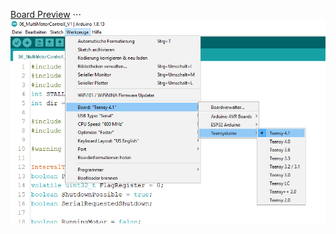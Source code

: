
[Board Preview](https://github.com/AMPrO-3D/Roboterarm/blob/main/Elektronik/MainBoard.png?raw=true)
⋅⋅⋅![Arduino Settings](https://github.com/AMPrO-3D/Roboterarm/blob/main/blob/Bilder/ArduinoIDEA1.png?raw=true)
